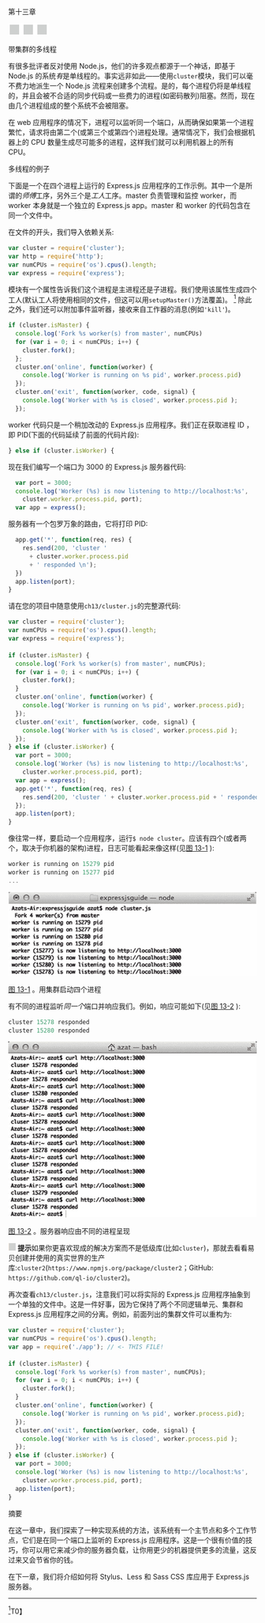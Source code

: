 第十三章

![image](img/frontdot.jpg)

带集群的多线程

有很多批评者反对使用 Node.js，他们的许多观点都源于一个神话，即基于 Node.js 的系统*有*是单线程的。事实远非如此——使用`cluster`模块，我们可以毫不费力地派生一个 Node.js 流程来创建多个流程。是的，每个进程仍将是单线程的，并且会被不合适的同步代码或一些费力的进程(如密码散列)阻塞。然而，现在由几个进程组成的整个系统不会被阻塞。

在 web 应用程序的情况下，进程可以监听同一个端口，从而确保如果第一个进程繁忙，请求将由第二个(或第三个或第四个)进程处理。通常情况下，我们会根据机器上的 CPU 数量生成尽可能多的进程，这样我们就可以利用机器上的所有 CPU。

多线程的例子

下面是一个在四个进程上运行的 Express.js 应用程序的工作示例。其中一个是所谓的*师傅*工序，另外三个是*工人*工序。master 负责管理和监控 worker，而 worker 本身就是一个独立的 Express.js app。master 和 worker 的代码包含在同一个文件中。

在文件的开头，我们导入依赖关系:

```js
var cluster = require('cluster');
var http = require('http');
var numCPUs = require('os').cpus().length;
var express = require('express');

```

模块有一个属性告诉我们这个进程是主进程还是子进程。我们使用该属性生成四个工人(默认工人将使用相同的文件，但这可以用`setupMaster()`方法覆盖)。 [<sup>1</sup>](#Fn1) 除此之外，我们还可以附加事件监听器，接收来自工作器的消息(例如`'kill'`)。

```js
if (cluster.isMaster) {
  console.log('Fork %s worker(s) from master', numCPUs)
  for (var i = 0; i < numCPUs; i++) {
    cluster.fork();
  };
  cluster.on('online', function(worker) {
    console.log('Worker is running on %s pid', worker.process.pid)
  });
  cluster.on('exit', function(worker, code, signal) {
    console.log('Worker with %s is closed', worker.process.pid );
  });

```

worker 代码只是一个稍加改动的 Express.js 应用程序。我们正在获取进程 ID ，即 PID(下面的代码延续了前面的代码片段):

```js
} else if (cluster.isWorker) {

```

现在我们编写一个端口为 3000 的 Express.js 服务器代码:

```js
  var port = 3000;
  console.log('Worker (%s) is now listening to http://localhost:%s',
    cluster.worker.process.pid, port);
  var app = express();

```

服务器有一个包罗万象的路由，它将打印 PID:

```js
  app.get('*', function(req, res) {
    res.send(200, 'cluster '
      + cluster.worker.process.pid
      + ' responded \n');
  })
  app.listen(port);
}

```

请在您的项目中随意使用`ch13/cluster.js`的完整源代码:

```js
var cluster = require('cluster');
var numCPUs = require('os').cpus().length;
var express = require('express');

if (cluster.isMaster) {
  console.log('Fork %s worker(s) from master', numCPUs);
  for (var i = 0; i < numCPUs; i++) {
    cluster.fork();
  }
  cluster.on('online', function(worker) {
    console.log('Worker is running on %s pid', worker.process.pid);
  });
  cluster.on('exit', function(worker, code, signal) {
    console.log('Worker with %s is closed', worker.process.pid );
  });
} else if (cluster.isWorker) {
  var port = 3000;
  console.log('Worker (%s) is now listening to http://localhost:%s',
    cluster.worker.process.pid, port);
  var app = express();
  app.get('*', function(req, res) {
    res.send(200, 'cluster ' + cluster.worker.process.pid + ' responded \n');
  });
  app.listen(port);
}

```

像往常一样，要启动一个应用程序，运行`$ node cluster`。应该有四个(或者两个，取决于你机器的架构)进程，日志可能看起来像这样(见[图 13-1](#Fig1) ):

```js
worker is running on 15279 pid
worker is running on 15277 pid
...

```

![9781484200384_Fig13-01.jpg](img/9781484200384_Fig13-01.jpg)

[图 13-1](#_Fig1) 。用集群启动四个进程

有不同的进程监听*同一个*端口并响应我们。例如，响应可能如下(见[图 13-2](#Fig2) ):

```js
cluster 15278 responded
cluster 15280 responded

```

![9781484200384_Fig13-02.jpg](img/9781484200384_Fig13-02.jpg)

[图 13-2](#_Fig2) 。服务器响应由不同的进程呈现

![Image](img/sq.jpg) **提示**如果你更喜欢现成的解决方案而不是低级库(比如`cluster`)，那就去看看易贝创建并使用的真实世界的生产库:`cluster2`(`https://www.npmjs.org/package/cluster2`；GitHub: `https://github.com/ql-io/cluster2`)。

再次查看`ch13/cluster.js`，注意我们可以将实际的 Express.js 应用程序抽象到一个单独的文件中。这是一件好事，因为它保持了两个不同逻辑单元、集群和 Express.js 应用程序之间的分离。例如，前面列出的集群文件可以重构为:

```js
var cluster = require('cluster');
var numCPUs = require('os').cpus().length;
var app = require('./app'); // <- THIS FILE!

if (cluster.isMaster) {
  console.log('Fork %s worker(s) from master', numCPUs);
  for (var i = 0; i < numCPUs; i++) {
    cluster.fork();
  }
  cluster.on('online', function(worker) {
    console.log('Worker is running on %s pid', worker.process.pid);
  });
  cluster.on('exit', function(worker, code, signal) {
    console.log('Worker with %s is closed', worker.process.pid );
  });
} else if (cluster.isWorker) {
  var port = 3000;
  console.log('Worker (%s) is now listening to http://localhost:%s',
    cluster.worker.process.pid, port);
  app.listen(port);
}

```

摘要

在这一章中，我们探索了一种实现系统的方法，该系统有一个主节点和多个工作节点，它们是在同一个端口上监听的 Express.js 应用程序。这是一个很有价值的技巧，你可以用它来减少你的服务器负载，让你用更少的机器提供更多的流量，这反过来又会节省你的钱。

在下一章，我们将介绍如何将 Stylus、Less 和 Sass CSS 库应用于 Express.js 服务器。

__________________

[<sup>1</sup>](#_Fn1)T0】